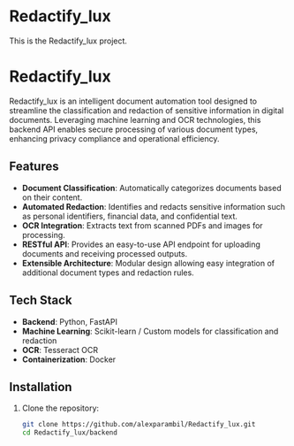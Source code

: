 # Redactify_lux 
This is the Redactify_lux project. 
# Redactify_lux

Redactify_lux is an intelligent document automation tool designed to streamline the classification and redaction of sensitive information in digital documents. Leveraging machine learning and OCR technologies, this backend API enables secure processing of various document types, enhancing privacy compliance and operational efficiency.

## Features

- **Document Classification**: Automatically categorizes documents based on their content.
- **Automated Redaction**: Identifies and redacts sensitive information such as personal identifiers, financial data, and confidential text.
- **OCR Integration**: Extracts text from scanned PDFs and images for processing.
- **RESTful API**: Provides an easy-to-use API endpoint for uploading documents and receiving processed outputs.
- **Extensible Architecture**: Modular design allowing easy integration of additional document types and redaction rules.

## Tech Stack

- **Backend**: Python, FastAPI
- **Machine Learning**: Scikit-learn / Custom models for classification and redaction
- **OCR**: Tesseract OCR
- **Containerization**: Docker

## Installation

1. Clone the repository:

   ```bash
   git clone https://github.com/alexparambil/Redactify_lux.git
   cd Redactify_lux/backend
